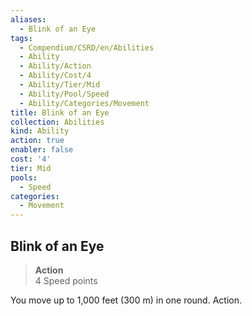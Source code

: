 ```yaml
---
aliases:
  - Blink of an Eye
tags:
  - Compendium/CSRD/en/Abilities
  - Ability
  - Ability/Action
  - Ability/Cost/4
  - Ability/Tier/Mid
  - Ability/Pool/Speed
  - Ability/Categories/Movement
title: Blink of an Eye
collection: Abilities
kind: Ability
action: true
enabler: false
cost: '4'
tier: Mid
pools:
  - Speed
categories:
  - Movement
---
```

## Blink of an Eye  
>**Action**  
>4 Speed points
  
You move up to 1,000 feet (300 m) in one round. Action.